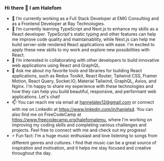 ### Hi there 👋 I am Halefom

- 🔭 I’m currently working as a Full Stack Developer at EMG Consulting and as a Frontend Developer at Ray Technologies.
- 🌱 I’m currently learning TypeScript and Next.js to enhance my skills as a React developer. TypeScript's static typing and other features can help me improve code quality and maintainability, while Next.js can help me build server-side rendered React applications with ease. I'm excited to apply these new skills to my work and explore new possibilities with React.
- 👯 I’m interested in collaborating with other developers to build innovative web applications using React and GraphQL.
- 💬 Ask me about my favorite tools and libraries for building React applications, such as Redux Toolkit, React Router, Tailwind CSS, Framer Motion, React Query, Socket.IO, Material Tailwind, GraphQL, Axios, and Nginx. I'm happy to share my experience with these technologies and how they can help you build beautiful, responsive, and performant web applications. Let's chat!
- 📫 You can reach me via email at hannelalex12@gmail.com or connect with me on LinkedIn at https://www.linkedin.com/in/hanielsd. You can also find me on FreeCodeCamp at https://www.freecodecamp.org/halefomalemu, where I'm working on improving my coding skills and completing various challenges and projects. Feel free to connect with me and check out my progress!
- ⚡ Fun fact: I'm a huge music enthusiast and love listening to songs from different genres and cultures. I find that music can be a great source of inspiration and motivation, and it helps me stay focused and creative throughout the day.
